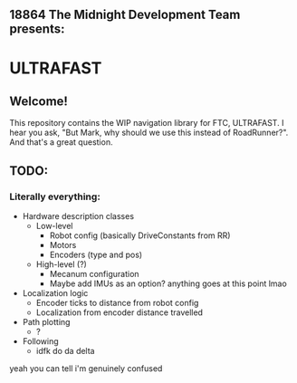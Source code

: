 ## 18864 The Midnight Development Team presents:
# ULTRAFAST

## Welcome!
This repository contains the WIP navigation library for FTC, ULTRAFAST.
I hear you ask, "But Mark, why should we use this instead of RoadRunner?".
And that's a great question.

## TODO:
### Literally everything:
- Hardware description classes
  - Low-level
    - Robot config (basically DriveConstants from RR)
    - Motors
    - Encoders (type and pos)
  - High-level (?)
    - Mecanum configuration
    - Maybe add IMUs as an option? anything goes at this point lmao
- Localization logic
  - Encoder ticks to distance from robot config
  - Localization from encoder distance travelled
- Path plotting
  - ?
- Following
  - idfk do da delta 

yeah you can tell i'm genuinely confused